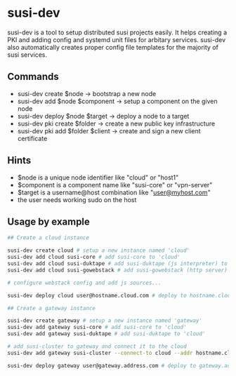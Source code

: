 # susi-dev
susi-dev is a tool to setup distributed susi projects easily.
It helps creating a PKI and adding config and systemd unit files for arbitary services.
susi-dev also automatically creates proper config file templates for the majority of susi services.

## Commands

* susi-dev create $node -> bootstrap a new node
* susi-dev add $node $component -> setup a component on the given node
* susi-dev deploy $node $target -> deploy a node to a target
* susi-dev pki create $folder -> create a new public key infrastructure
* susi-dev pki add $folder $client -> create and sign a new client certificate

## Hints

* $node is a unique node identifier like "cloud" or "host1"
* $component is a component name like "susi-core" or "vpn-server"
* $target is a username@host combination like "user@myhost.com"
* the user needs working sudo on the host

## Usage by example
```bash
## Create a cloud instance

susi-dev create cloud # setup a new instance named 'cloud'
susi-dev add cloud susi-core # add susi-core to 'cloud'
susi-dev add cloud susi-duktape # add susi-duktape (js interpreter) to 'cloud'
susi-dev add cloud susi-gowebstack # add susi-gowebstack (http server) to 'cloud'

# configure webstack config and add js sources...

susi-dev deploy cloud user@hostname.cloud.com # deploy to hostname.cloud.com

## Create a gateway instance

susi-dev create gateway # setup a new instance named 'gateway'
susi-dev add gateway susi-core # add susi-core to 'cloud'
susi-dev add gateway susi-duktape # add susi-duktape to 'cloud'

# add susi-cluster to gateway and connect it to the cloud
susi-dev add gateway susi-cluster --connect-to cloud --addr hostname.cloud.com

susi-dev deploy gateway user@gateway.address.com # deploy to gateway.address.com
```
